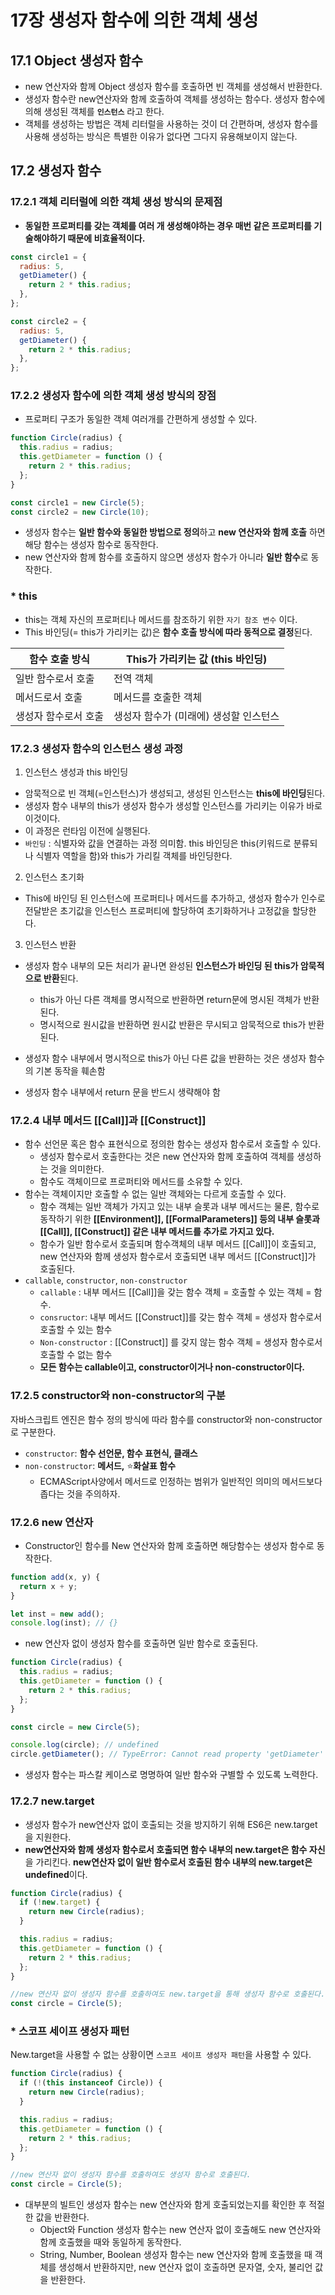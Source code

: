# 17장 생성자 함수에 의한 객체 생성

## 17.1 Object 생성자 함수

- new 연산자와 함께 Object 생성자 함수를 호출하면 빈 객체를 생성해서 반환한다.
- 생성자 함수란 new연산자와 함께 호출하여 객체를 생성하는 함수다. 생성자 함수에 의해 생성된 객체를 **`인스턴스`** 라고 한다.
- 객체를 생성하는 방법은 객체 리터럴을 사용하는 것이 더 간편하며, 생성자 함수를 사용해 생성하는 방식은 특별한 이유가 없다면 그다지 유용해보이지 않는다.

## 17.2 생성자 함수

### 17.2.1 객체 리터럴에 의한 객체 생성 방식의 문제점

- **동일한 프로퍼티를 갖는 객체를 여러 개 생성해야하는 경우 매번 같은 프로퍼티를 기술해야하기 때문에 비효율적이다.**

```jsx
const circle1 = {
  radius: 5,
  getDiameter() {
    return 2 * this.radius;
  },
};

const circle2 = {
  radius: 5,
  getDiameter() {
    return 2 * this.radius;
  },
};
```

### 17.2.2 생성자 함수에 의한 객체 생성 방식의 장점

- 프로퍼티 구조가 동일한 객체 여러개를 간편하게 생성할 수 있다.

```jsx
function Circle(radius) {
  this.radius = radius;
  this.getDiameter = function () {
    return 2 * this.radius;
  };
}

const circle1 = new Circle(5);
const circle2 = new Circle(10);
```

- 생성자 함수는 **일반 함수와 동일한 방법으로 정의**하고 **new 연산자와 함께 호출** 하면 해당 함수는 생성자 함수로 동작한다.
- new 연산자와 함께 함수를 호출하지 않으면 생성자 함수가 아니라 **일반 함수**로 동작한다.

### \* this

- this는 객체 자신의 프로퍼티나 메서드를 참조하기 위한 `자기 참조 변수` 이다.
- This 바인딩(= this가 가리키는 값)은 **함수 호출 방식에 따라 동적으로 결정**된다.

| 함수 호출 방식       | This가 가리키는 값 (this 바인딩)       |
| -------------------- | -------------------------------------- |
| 일반 함수로서 호출   | 전역 객체                              |
| 메서드로서 호출      | 메서드를 호출한 객체                   |
| 생성자 함수로서 호출 | 생성자 함수가 (미래에) 생성할 인스턴스 |

### 17.2.3 생성자 함수의 인스턴스 생성 과정

1. 인스턴스 생성과 this 바인딩

- 암묵적으로 빈 객체(=인스턴스)가 생성되고, 생성된 인스턴스는 **this에 바인딩**된다.
- 생성자 함수 내부의 this가 생성자 함수가 생성할 인스턴스를 가리키는 이유가 바로 이것이다.
- 이 과정은 런타임 이전에 실행된다.
- `바인딩` : 식별자와 값을 연결하는 과정 의미함. this 바인딩은 this(키워드로 분류되나 식별자 역할을 함)와 this가 가리킬 객체를 바인딩한다.

2. 인스턴스 초기화

- This에 바인딩 된 인스턴스에 프로퍼티나 메서드를 추가하고,
  생성자 함수가 인수로 전달받은 초기값을 인스턴스 프로퍼티에 할당하여 초기화하거나 고정값을 할당한다.

3. 인스턴스 반환

- 생성자 함수 내부의 모든 처리가 끝나면 완성된 **인스턴스가 바인딩 된 this가 암묵적으로 반환**된다.

  - this가 아닌 다른 객체를 명시적으로 반환하면 return문에 명시된 객체가 반환된다.
  - 명시적으로 원시값을 반환하면 원시값 반환은 무시되고 암묵적으로 this가 반환된다.

- 생성자 함수 내부에서 명시적으로 this가 아닌 다른 값을 반환하는 것은 생성자 함수의 기본 동작을 훼손함
- 생성자 함수 내부에서 return 문을 반드시 생략해야 함

### 17.2.4 내부 메서드 [[Call]]과 [[Construct]]

- 함수 선언문 혹은 함수 표현식으로 정의한 함수는 생성자 함수로서 호출할 수 있다.
  - 생성자 함수로서 호출한다는 것은 new 연산자와 함께 호출하여 객체를 생성하는 것을 의미한다.
  - 함수도 객체이므로 프로퍼티와 메서드를 소유할 수 있다.
- 함수는 객체이지만 호출할 수 없는 일반 객체와는 다르게 호출할 수 있다.
  - 함수 객체는 일반 객체가 가지고 있는 내부 슬롯과 내부 메서드는 물론, 함수로 동작하기 위한 **[[Environment]], [[FormalParameters]] 등의 내부 슬롯과 [[Call]], [[Construct]] 같은 내부 메서드를 추가로 가지고 있다.**
  - 함수가 일반 함수로서 호출되며 함수객체의 내부 메서드 [[Call]]이 호출되고, new 연산자와 함께 생성자 함수로서 호출되면 내부 메서드 [[Construct]]가 호출된다.
- `callable`, `constructor`, `non-constructor`
  - `callable` : 내부 메서드 [[Call]]을 갖는 함수 객체 = 호출할 수 있는 객체 = 함수.
  - `consructor`: 내부 메서드 [[Construct]]를 갖는 함수 객체 = 생성자 함수로서 호출할 수 있는 함수
  - `Non-constructor` : [[Construct]] 를 갖지 않는 함수 객체 = 생성자 함수로서 호출할 수 없는 함수
  - **모든 함수는 callable이고, constructor이거나 non-constructor이다.**

### 17.2.5 constructor와 non-constructor의 구분

자바스크립트 엔진은 함수 정의 방식에 따라 함수를 constructor와 non-constructor로 구분한다.

- `constructor`: **함수 선언문, 함수 표현식, 클래스**
- `non-constructor`: **메서드,** ⭐**화살표 함수**
  - ECMAScript사양에서 메서드로 인정하는 범위가 일반적인 의미의 메서드보다 좁다는 것을 주의하자.

### 17.2.6 new 연산자

- Constructor인 함수를 New 연산자와 함께 호출하면 해당함수는 생성자 함수로 동작한다.

```jsx
function add(x, y) {
  return x + y;
}

let inst = new add();
console.log(inst); // {}
```

- new 연산자 없이 생성자 함수를 호출하면 일반 함수로 호출된다.

```jsx
function Circle(radius) {
  this.radius = radius;
  this.getDiameter = function () {
    return 2 * this.radius;
  };
}

const circle = new Circle(5);

console.log(circle); // undefined
circle.getDiameter(); // TypeError: Cannot read property 'getDiameter' of undefined
```

- 생성자 함수는 파스칼 케이스로 명명하여 일반 함수와 구별할 수 있도록 노력한다.

### 17.2.7 new.target

- 생성자 함수가 new연산자 없이 호출되는 것을 방지하기 위해 ES6은 new.target을 지원한다.
- **new연산자와 함께 생성자 함수로서 호출되면 함수 내부의 new.target은 함수 자신**을 가리킨다. **new연산자 없이 일반 함수로서 호출된 함수 내부의 new.target은 undefined**이다.

```jsx
function Circle(radius) {
  if (!new.target) {
    return new Circle(radius);
  }

  this.radius = radius;
  this.getDiameter = function () {
    return 2 * this.radius;
  };
}

//new 연산자 없이 생성자 함수를 호출하여도 new.target을 통해 생성자 함수로 호출된다.
const circle = Circle(5);
```

### \* 스코프 세이프 생성자 패턴

New.target을 사용할 수 없는 상황이면 `스코프 세이프 생성자 패턴`을 사용할 수 있다.

```jsx
function Circle(radius) {
  if (!(this instanceof Circle)) {
    return new Circle(radius);
  }

  this.radius = radius;
  this.getDiameter = function () {
    return 2 * this.radius;
  };
}

//new 연산자 없이 생성자 함수를 호출하여도 생성자 함수로 호출된다.
const circle = Circle(5);
```

- 대부분의 빌트인 생성자 함수는 new 연산자와 함게 호출되었는지를 확인한 후 적절한 값을 반환한다.
  - Object와 Function 생성자 함수는 new 연산자 없이 호출해도 new 연산자와 함께 호출했을 때와 동일하게 동작한다.
  - String, Number, Boolean 생성자 함수는 new 연산자와 함께 호출했을 때 객체를 생성해서 반환하지만, new 연산자 없이 호출하면 문자열, 숫자, 불리언 값을 반환한다.
